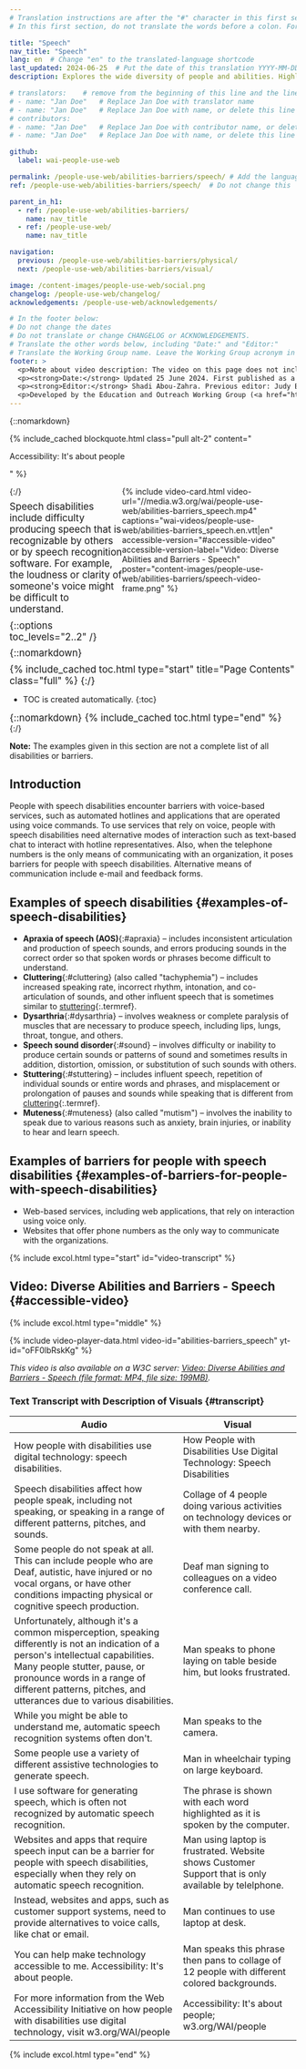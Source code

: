 ```yaml
---
# Translation instructions are after the "#" character in this first section. They are comments that do not show up in the web page. You do not need to translate the instructions after #.
# In this first section, do not translate the words before a colon. For example, do not translate "title:". Do translate the text after "title:".

title: "Speech"
nav_title: "Speech"
lang: en  # Change "en" to the translated-language shortcode
last_updated: 2024-06-25  # Put the date of this translation YYYY-MM-DD (with month in the middle)
description: Explores the wide diversity of people and abilities. Highlights accessibility barriers that people may experience because of inaccessible digital technology.

# translators:    # remove from the beginning of this line and the lines below: "# " (the hash sign and the space)
# - name: "Jan Doe"   # Replace Jan Doe with translator name
# - name: "Jan Doe"   # Replace Jan Doe with name, or delete this line if not multiple translators
# contributors:
# - name: "Jan Doe"   # Replace Jan Doe with contributor name, or delete this line if none
# - name: "Jan Doe"   # Replace Jan Doe with name, or delete this line if not multiple contributors

github:
  label: wai-people-use-web

permalink: /people-use-web/abilities-barriers/speech/ # Add the language shortcode to the end, with no slash at the end. For example /path/to/file/fr
ref: /people-use-web/abilities-barriers/speech/  # Do not change this

parent_in_h1:
  - ref: /people-use-web/abilities-barriers/
    name: nav_title
  - ref: /people-use-web/
    name: nav_title

navigation:
  previous: /people-use-web/abilities-barriers/physical/
  next: /people-use-web/abilities-barriers/visual/

image: /content-images/people-use-web/social.png
changelog: /people-use-web/changelog/
acknowledgements: /people-use-web/acknowledgements/

# In the footer below:
# Do not change the dates
# Do not translate or change CHANGELOG or ACKNOWLEDGEMENTS.
# Translate the other words below, including "Date:" and "Editor:"
# Translate the Working Group name. Leave the Working Group acronym in English.
footer: >
  <p>Note about video description: The video on this page does not include synchronized audio description because the visuals only illustrate the audio and do not provide additional information. In this case, audio description would be more distracting than useful to most people, including people who cannot see the visuals. Description of visual information is available in the Text Transcript with Description of Visuals (“descriptive transcript”).</p>
  <p><strong>Date:</strong> Updated 25 June 2024. First published as a draft in 1999.<!-- CHANGELOG.--></p>
  <p><strong>Editor:</strong> Shadi Abou-Zahra. Previous editor: Judy Brewer. Contributors listed in ACKNOWLEDGEMENTS.</p>
  <p>Developed by the Education and Outreach Working Group (<a href="http://www.w3.org/WAI/EO/">EOWG</a>) with support from the <a href="https://www.w3.org/WAI/about/projects/wai-guide/">WAI-Guide Project</a> and <a href="https://www.w3.org/WAI/WAI-AGE/">WAI-AGE Project</a> co-funded by the European Commission (EC).</p>
---
```


{::nomarkdown}
<style>
  #introduction p {
    font-size:120%;
    margin: 0.5em 0 0 0;
  }
  #introduction .box-i {
  }
  #introduction nav {
    border: 0;
    margin-top: 0;
  }
  #introduction nav header {
    padding: 8px 16px;
  }
  #introduction .video-card {
    margin: 1em;
    float: none !important;
    max-width: inherit !important;
    min-width: 45% !important;
  }
  #introduction .video-card p {
    font-size: 90%;
    margin: 0;
  }
  #introduction .video-card p:first-child {
    height: 190px;
  }
  #introduction img.video {
    border-radius: 5px;
    width: 300px;
    max-width: 300px;
  }
  #introduction .video-card .play-button {
    position: relative;
    top: -55px;
    left: -185px;
    width: 60px;
    height: 60px;
  }
  @media all and (min-width: 576px) {
    #introduction .box-i {
      display: flex;
      flex: 0 1;
    }
    #introduction .video-card .play-button {
      position: relative;
      top: -120px;
      left: 120px;
      width: 60px;
      height: 60px;
    }
  }
</style>

{% include_cached blockquote.html class="pull alt-2" content="<p>Accessibility: It's about people</p>" %}

<aside id="introduction" class="box"><div class="box-i">
  <div>
{:/}

Speech disabilities include difficulty producing speech that is recognizable by others or by speech recognition software. For example, the loudness or clarity of someone's voice might be difficult to understand.

{::options toc_levels="2..2" /}

{::nomarkdown}
  </div>
{% include video-card.html
   video-url="//media.w3.org/wai/people-use-web/abilities-barriers_speech.mp4"
   captions="wai-videos/people-use-web/abilities-barriers_speech.en.vtt|en"
   accessible-version="#accessible-video"
   accessible-version-label="Video: Diverse Abilities and Barriers - Speech"
   poster="content-images/people-use-web/abilities-barriers/speech-video-frame.png"
%}

</div>

{% include_cached toc.html type="start" title="Page Contents" class="full" %}
{:/}

-   TOC is created automatically.
{:toc}

{::nomarkdown}
{% include_cached toc.html type="end" %}

</aside>
{:/}

**Note:** The examples given in this section are not a complete list of all disabilities or barriers.

## Introduction

People with speech disabilities encounter barriers with voice-based services, such as automated hotlines and applications that are operated using voice commands. To use services that rely on voice, people with speech disabilities need alternative modes of interaction such as text-based chat to interact with hotline representatives. Also, when the telephone numbers is the only means of communicating with an organization, it poses barriers for people with speech disabilities. Alternative means of communication include e-mail and feedback forms.

## Examples of speech disabilities {#examples-of-speech-disabilities}

- **Apraxia of speech (AOS)**{:#apraxia} – includes inconsistent articulation and production of speech sounds, and errors producing sounds in the correct order so that spoken words or phrases become difficult to understand.
- **Cluttering**{:#cluttering} (also called "tachyphemia") – includes increased speaking rate, incorrect rhythm, intonation, and co-articulation of sounds, and other influent speech that is sometimes similar to [stuttering](#stuttering){:.termref}.
- **Dysarthria**{:#dysarthria} – involves weakness or complete paralysis of muscles that are necessary to produce speech, including lips, lungs, throat, tongue, and others.
- **Speech sound disorder**{:#sound} – involves difficulty or inability to produce certain sounds or patterns of sound and sometimes results in addition, distortion, omission, or substitution of such sounds with others.
- **Stuttering**{:#stuttering} – includes influent speech, repetition of individual sounds or entire words and phrases, and misplacement or prolongation of pauses and sounds while speaking that is different from [cluttering](#cluttering){:.termref}.
- **Muteness**{:#muteness} (also called "mutism") – involves the inability to speak due to various reasons such as anxiety, brain injuries, or inability to hear and learn speech.

## Examples of barriers for people with speech disabilities {#examples-of-barriers-for-people-with-speech-disabilities}

-   Web-based services, including web applications, that rely on interaction using voice only.
-   Websites that offer phone numbers as the only way to communicate with the organizations.

{% include excol.html type="start" id="video-transcript" %}

##  Video:  Diverse Abilities and Barriers - Speech {#accessible-video}

{% include excol.html type="middle" %}


{% include video-player-data.html
  video-id="abilities-barriers_speech"
  yt-id="oFF0lbRskKg"
%}

_This video is also available on a W3C server: [Video: Diverse Abilities and Barriers - Speech (file format: MP4, file size: 199MB)](https://media.w3.org/wai/people-use-web/abilities-barriers_speech.mp4)._

###  Text Transcript with Description of Visuals {#transcript}

| Audio | Visual |
| --- | --- |
| How people with disabilities use digital technology: speech disabilities. | How People with Disabilities Use Digital Technology: Speech Disabilities |
| Speech disabilities affect how people speak, including not speaking, or speaking in a range of different patterns, pitches, and sounds. | Collage of 4 people doing various activities on technology devices or with them nearby. |
| Some people do not speak at all. This can include people who are Deaf, autistic, have injured or no vocal organs, or have other conditions impacting physical or cognitive speech production. | Deaf man signing to colleagues on a video conference call. |
| Unfortunately, although it's a common misperception, speaking differently is not an indication of a person's intellectual capabilities. Many people stutter, pause, or pronounce words in a range of different patterns, pitches, and utterances due to various disabilities. | Man speaks to phone laying on table beside him, but looks frustrated. |
| While you might be able to understand me, automatic speech recognition systems often don't. | Man speaks to the camera. |
| Some people use a variety of different assistive technologies to generate speech. | Man in wheelchair typing on large keyboard. |
| I use software for generating speech, which is often not recognized by automatic speech recognition. | The phrase is shown with each word highlighted as it is spoken by the computer. |
| Websites and apps that require speech input can be a barrier for people with speech disabilities, especially when they rely on automatic speech recognition. | Man using laptop is frustrated. Website shows Customer Support that is only available by telelphone. |
| Instead, websites and apps, such as customer support systems, need to provide alternatives to voice calls, like chat or email. | Man continues to use laptop at desk. |
| You can help make technology accessible to me. Accessibility: It's about people. | Man speaks this phrase then pans to collage of 12 people with different colored backgrounds. |
| For more information from the Web Accessibility Initiative on how people with disabilities use digital technology, visit w3.org/WAI/people | Accessibility: It's about people; w3.org/WAI/people |


{% include excol.html type="end" %}